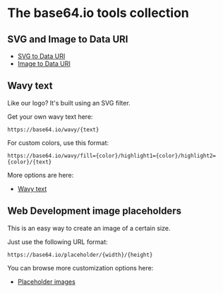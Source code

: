 
# The base64.io tools collection


## SVG and Image to Data URI

- [SVG to Data URI](/svg-to-data-uri)
- [Image to Data URI](/image-to-data-uri)

## Wavy text

Like our logo? It's built using an SVG filter.

Get your own wavy text here:

    https://base64.io/wavy/{text}

For custom colors, use this format:

    https://base64.io/wavy/fill={color}/highlight1={color}/highlight2={color}/{text}


More options are here:

- [Wavy text](/wavy)

## Web Development image placeholders

This is an easy way to create an image of a certain size.

Just use the following URL format:

    https://base64.io/placeholder/{width}/{height}

You can browse more customization options here:

- [Placeholder images](/placeholder-images)
